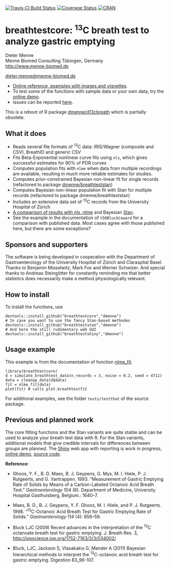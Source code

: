 [![Travis-CI Build Status](https://travis-ci.org/dmenne/breathtestcore.svg?branch=master)](https://travis-ci.org/dmenne/breathtestcore)
[![Coverage Status](https://coveralls.io/repos/github/dmenne/breathtestcore/badge.svg?branch=master)](https://coveralls.io/github/dmenne/breathtestcore?branch=master)
[![CRAN](https://cranlogs.r-pkg.org/badges/grand-total/breathtestcore)](https://CRAN.R-project.org/package=breathtestcore)

breathtestcore: <sup>13</sup>C breath test to analyze gastric emptying
===========================================

Dieter Menne   
Menne Biomed Consulting Tübingen, Germany    
http://www.menne-biomed.de   

dieter.menne@menne-biomed.de 

* [Online reference, examples with images and vignettes](https://dmenne.github.io/breathtestcore/). 
* To test some of the functions with sample data or your own data, try the [online demo](https://apps.menne-biomed.de/breathtestshiny).
* Issues can be reported [here](https://github.com/dmenne/breathtestcore/issues).

This is a reboot of R package [dmenne/d13cbreath](https://github.com/dmenne/d13cbreath) which is partially obsolete. 

## What it does

* Reads several file formats of <sup>13</sup>C data: IRIS/Wagner (composite and CSV), BreathID and generic CSV
* Fits Beta-Exponential nonlinear curve fits using `nls`, which gives successful estimates for 90% of PDR curves
* Computes population fits with `nlme` when data from multiple recordings are available, resulting in much more reliable estimates for studies.
* Computes prior-constrained Bayesian non-linear fit for single records (refactored to package [dmenne/breathteststan](https://github.com/dmenne/breathteststan))
* Computes Bayesian non-linear population fit with Stan for multiple records (refactored to package dmenne/breathteststan)
* Includes an extensive data set of <sup>13</sup>C records from the University Hospital of Zürich  
* [A comparison of results with nls, nlme](http://menne-biomed.de/blog/breath-test-stan) and Bayesian [Stan](http://www.mc-stan.org).
* See the example in the documentation of `t50BluckCoward` for a comparison with published data. Most cases agree with those published here, but there are some exceptions?

## Sponsors and supporters

The software is being developed in cooperation with the Department of Gastroenterology of the University Hospital of Zürich and Claraspital Basel. Thanks to Benjamin Misselwitz, Mark Fox and Werner Schwizer. And special thanks to Andreas Steingötter for constantly reminding me that better statistics does necessarily make a method physiologically relevant.

## How to install
To install the functions, use

    devtools::install_github("breathtestcore","dmenne")
    # In case you want to use the fancy Stan-based methodes
    devtools::install_github("breathteststan","dmenne")
    # And here the still rudimentary web GUI
    devtools::install_github("breathtestshiny","dmenne")

## Usage example 
    
This example is from the documentation of function [nlme_fit](https://dmenne.github.io/breathtestcore/reference/nlme_fit.html).

    library(breathtestcore)    
    d = simulate_breathtest_data(n_records = 3, noise = 0.2, seed = 4711)
    data = cleanup_data(d$data)
    fit = nlme_fit(data)
    plot(fit) # calls plot.breathtestfit

For additional examples, see the folder `tests/testthat` of the source package.
    
## Previous and planned work
The core fitting functions and the Stan variants are quite stable and can be used to analyze your breath test data with R. For the Stan variants, additional models that give credible intervals for differences between groups are planned. The [Shiny](https://shiny.rstudio.com) web app with reporting is work in progress; [online demo](https://apps.menne-biomed.de/breathtestshiny), [source code](https://github.com/dmenne/breathtestshiny). 



__Reference__: 

* Ghoos, Y. F., B. D. Maes, B. J. Geypens, G. Mys, M. I. Hiele, P. J. Rutgeerts, and G. Vantrappen. 1993. “Measurement of Gastric Emptying Rate of Solids by Means of a Carbon-Labeled Octanoic Acid Breath Test.” *Gastroenterology* 104 (6). Department of Medicine, University Hospital Gasthuisberg, Belgium.: 1640–7.

* Maes, B. D., B. J. Geypens, Y. F. Ghoos, M. I. Hiele, and P. J. Rutgeerts. 1998. “<sup>13</sup>C-Octanoic Acid Breath Test for Gastric Emptying Rate of Solids.” *Gastroenterology* 114 (4): 856–59.

* Bluck LJC (2009) Recent advances in the interpretation of the <sup>13</sup>C octanoate breath test for gastric emptying. J. Breath Res. 3, http://iopscience.iop.org/1752-7163/3/3/034002/

* Bluck, LJC, Jackson S, Vlasakakis G, Mander A (2011) Bayesian hierarchical methods to interpret  the <sup>13</sup>C-octanoic acid breath  test for gastric emptying. Digestion 83_96-107.
